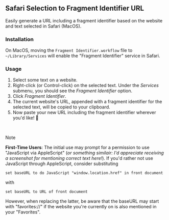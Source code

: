 ## Safari Selection to Fragment Identifier URL

Easily generate a URL including a fragment identifier based on the website and text selected in Safari (MacOS).

### Installation

On MacOS, moving the `Fragment Identifier.workflow` file to `~/Library/Services` will enable the "Fragment Identifier" service in Safari.

### Usage

1. Select some text on a website.
2. Right-click (or Control-click) on the selected text. Under the _Services_ submenu, you should see the _Fragment Identifier_ option.
3. Click _Fragment Identifier_.
4. The current website's URL, appended with a fragment identifier for the selected text, will be copied to your clipboard.
5. Now paste your new URL including the fragment identifier wherever you'd like! 🎉
<br>

> [!NOTE]
> **First-Time Users**: The initial use may prompt for a permission to use "JavaScript via AppleScript" (_or something similair: I'd appreciate receiving a screenshot for mentioning correct text here!_). If you'd rather not use JavaScript through AppleScript, consider substituting 
>
>```AppleScript
>set baseURL to do JavaScript "window.location.href" in front document
>```
>
>with
>
>```AppleScript
>set baseURL to URL of front document
>```
>
>However, when replacing the latter, be aware that the baseURL may start with "favorites://" if the website you're currently on is also mentioned in your "Favorites".
